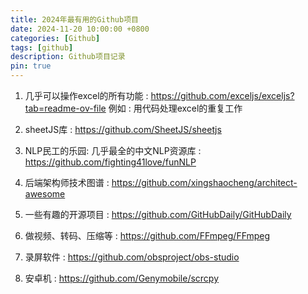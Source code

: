 ```yaml
---
title: 2024年最有用的Github项目
date: 2024-11-20 10:00:00 +0800
categories: [Github]
tags: [github]
description: Github项目记录
pin: true
---
```


1. 几乎可以操作excel的所有功能 : https://github.com/exceljs/exceljs?tab=readme-ov-file
例如 : 用代码处理excel的重复工作

2. sheetJS库 : https://github.com/SheetJS/sheetjs

3. NLP民工的乐园: 几乎最全的中文NLP资源库 : https://github.com/fighting41love/funNLP

4. 后端架构师技术图谱 : https://github.com/xingshaocheng/architect-awesome

5. 一些有趣的开源项目 : https://github.com/GitHubDaily/GitHubDaily

6. 做视频、转码、压缩等 : https://github.com/FFmpeg/FFmpeg

7. 录屏软件 : https://github.com/obsproject/obs-studio

8. 安卓机 : https://github.com/Genymobile/scrcpy
